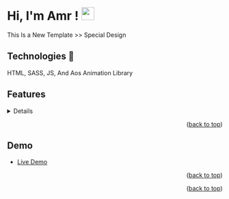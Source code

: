 
# Hi, I'm Amr ! <img src="https://raw.githubusercontent.com/MartinHeinz/MartinHeinz/master/wave.gif" width="30px">

This Is a New Template >> Special Design
## Technologies 🚀
HTML, SASS, JS, And Aos Animation Library


## Features
<details>
  <ul>
    <li>Responsive Design</li>
    <li>Animated Design</li>
    <li>Live Previews</li>
  </ul>
</details>
<p align="right">(<a href="#top">back to top</a>)</p>


## Demo
* [Live Demo](https://amrsayed74.github.io/Special-Design/)
<p align="right">(<a href="#top">back to top</a>)</p>



<p align="right">(<a href="#top">back to top</a>)</p>
